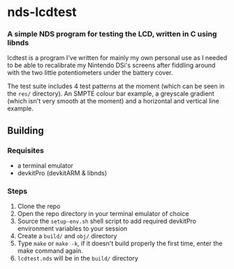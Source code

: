 # nds-lcdtest
### A simple NDS program for testing the LCD, written in C using libnds 

lcdtest is a program I've written for mainly my own personal use as I needed to be able to recalibrate my Nintendo DSi's screens after fiddling around with the two little potentiometers under the battery cover.

The test suite includes 4 test patterns at the moment (which can be seen in the `res/` directory). An SMPTE colour bar example, a greyscale gradient (which isn't very smooth at the moment) and a horizontal and vertical line example.

## Building

### Requisites

- a terminal emulator
- devkitPro (devkitARM & libnds)

### Steps

1. Clone the repo
2. Open the repo directory in your terminal emulator of choice
3. Source the `setup-env.sh` shell script to add required devkitPro environment variables to your session
4. Create a `build/` and `obj/` directory
5. Type `make` or `make -k`, if it doesn't build properly the first time, enter the make command again.
6. `lcdtest.nds` will be in the `build/` directory